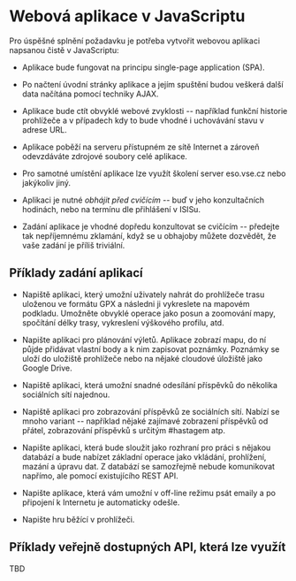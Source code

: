 # Webová aplikace v JavaScriptu

Pro úspěšné splnění požadavku je potřeba vytvořit webovou aplikaci
napsanou čistě v JavaScriptu:

* Aplikace bude fungovat na principu single-page application (SPA).

* Po načtení úvodní stránky aplikace a jejím spuštění budou veškerá
  další data načítána pomocí techniky AJAX.

* Aplikace bude ctít obvyklé webové zvyklosti -- například funkční
  historie prohlížeče a v případech kdy to bude vhodné i uchovávání
  stavu v adrese URL.

* Aplikace poběží na serveru přístupném ze sítě Internet a zároveň
  odevzdáváte zdrojové soubory celé aplikace.

* Pro samotné umístění aplikace lze využít školení server eso.vse.cz
  nebo jakýkoliv jiný.

* Aplikaci je nutné *obhájit před cvičícím* -- buď v jeho konzultačních
  hodinách, nebo na termínu dle přihlášení v ISISu.

* Zadání aplikace je vhodné dopředu konzultovat se cvičícím --
  předejte tak nepříjemnému zklamání, když se u obhajoby můžete
  dozvědět, že vaše zadání je příliš triviální.

## Příklady zadání aplikací

* Napiště aplikaci, který umožní uživately nahrát do prohlížeče trasu
  uloženou ve formátu GPX a následni ji vykreslete na mapovém
  podkladu. Umožněte obvyklé operace jako posun a zoomování mapy,
  spočítání délky trasy, vykreslení výškového profilu, atd. 

* Napište aplikaci pro plánování výletů. Aplikace zobrazí mapu, do ní
  půjde přidávat vlastní body a k nim zapisovat poznámky. Poznámky se
  uloží do uložiště prohlížeče nebo na nějaké cloudové úložiště jako
  Google Drive.

* Napiště aplikaci, která umožní snadné odesílání příspěvků do
  několika sociálních sítí najednou.

* Napiště aplikaci pro zobrazování příspěvků ze sociálních
  sítí. Nabízí se mnoho variant -- například nějaké zajímavé zobrazení
  příspěvků od přátel, zobrazování příspěvků s určitým #hastagem atp.

* Napište aplikaci, která bude sloužit jako rozhraní pro práci s
  nějakou databází a bude nabízet základní operace jako vkládání,
  prohlížení, mazání a úpravu dat. Z databází se samozřejmě nebude
  komunikovat napřímo, ale pomocí existujícího REST API.

* Napište aplikace, která vám umožní v off-line režimu psát emaily a
  po připojení k Internetu je automaticky odešle.

* Napište hru běžící v prohlížeči.

## Příklady veřejně dostupných API, která lze využít

TBD



